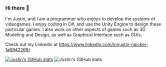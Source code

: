 ### Hi there 👋

I'm Justin, and I am a programmer who enjoys to develop the systems of videogames. I enjoy coding in C#, and use the Unity Engine to design these particular games. I also work on other aspects of games such as 3D Modeling and Design, as well as Graphical Interface such as GUIs. 

Check out my LinkedIn at https://www.linkedin.com/in/justin-naicker-1a6942269/

[![Justin's GitHub stats](https://github-readme-stats.vercel.app/api?username=Justin-Naicker)](https://github.com/Justin-Naicker/github-readme-stats)
![Justin's GitHub stats](https://github-readme-stats.vercel.app/api?username=Justin-Naicker&show_icons=true&theme=radical)
